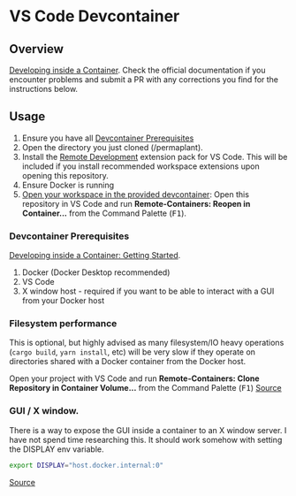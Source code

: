 # VS Code Devcontainer

## Overview

[Developing inside a Container](https://code.visualstudio.com/docs/remote/containers). Check the official documentation if you encounter problems and submit a PR with any corrections you find for the instructions below.

## Usage

1. Ensure you have all [Devcontainer Prerequisites](#devcontainer-prerequisites)
2. Open the directory you just cloned (/permaplant).
3. Install the [Remote Development](https://marketplace.visualstudio.com/items?itemName=ms-vscode-remote.vscode-remote-extensionpack) extension pack for VS Code. This will be included if you install recommended workspace extensions upon opening this repository.
4. Ensure Docker is running
5. [Open your workspace in the provided devcontainer](https://code.visualstudio.com/docs/remote/containers#_open-an-existing-workspace-in-a-container): Open this repository in VS Code and run **Remote-Containers: Reopen in Container...** from the Command Palette (<kbd>F1</kbd>).

### Devcontainer Prerequisites

[Developing inside a Container: Getting Started](https://code.visualstudio.com/docs/remote/containers#_getting-started).

1. Docker (Docker Desktop recommended)
2. VS Code
3. X window host - required if you want to be able to interact with a GUI from your Docker host

### Filesystem performance

This is optional, but highly advised as many filesystem/IO heavy operations (`cargo build`, `yarn install`, etc) will be very slow if they operate on directories shared with a Docker container from the Docker host.

Open your project with VS Code and run **Remote-Containers: Clone Repository in Container Volume...** from the Command Palette (<kbd>F1</kbd>)
[Source](https://code.visualstudio.com/remote/advancedcontainers/improve-performance#_use-clone-repository-in-container-volume)

### GUI / X window.

There is a way to expose the GUI inside a container to an X window server. I have not spend time researching this. It should work somehow with
setting the DISPLAY env variable.

```bash
export DISPLAY="host.docker.internal:0"
```

[Source](https://docs.docker.com/desktop/windows/networking/#i-want-to-connect-from-a-container-to-a-service-on-the-host)
